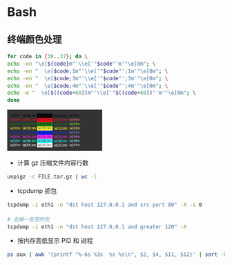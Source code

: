 # Bash

## 终端颜色处理
```bash
for code in {30..37}; do \
echo -en "\e[${code}m"'\\e['"$code"'m'"\e[0m"; \
echo -en "  \e[$code;1m"'\\e['"$code"';1m'"\e[0m"; \
echo -en "  \e[$code;3m"'\\e['"$code"';3m'"\e[0m"; \
echo -en "  \e[$code;4m"'\\e['"$code"';4m'"\e[0m"; \
echo -e "  \e[$((code+60))m"'\\e['"$((code+60))"'m'"\e[0m"; \
done
```
<img src="/assets/bash_colors.png" alt="" width="220">



- 计算 gz 压缩文件内容行数

```bash
unpigz -c FILE.tar.gz | wc -l
```

- tcpdump 抓包

```bash
tcpdump -i eth1 -n "dst host 127.0.0.1 and src port 80" -X -s 0

# 去掉一些空的包
tcpdump -i eth1 -n "dst host 127.0.0.1 and greater 120" -X
```

- 按内存高低显示 PID 和 进程

```bash
ps aux | awk '{printf "%-6s %3s  %s %s\n", $2, $4, $11, $12}' | sort -k2rn | head -n 10
```

